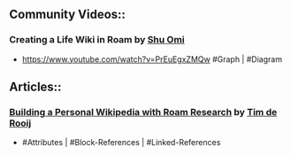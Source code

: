 ## Community Videos::
### Creating a Life Wiki in Roam by [Shu Omi](<./Shu Omi.md>)
- <https://www.youtube.com/watch?v=PrEuEgxZMQw>
#Graph | #Diagram
## Articles::
### [Building a Personal Wikipedia with Roam Research](https://thalein.medium.com/building-a-personal-wikipedia-with-roam-research-b26b489b9e4b) by [Tim de Rooij](<./Tim de Rooij.md>) 
- #Attributes | #Block-References | #Linked-References